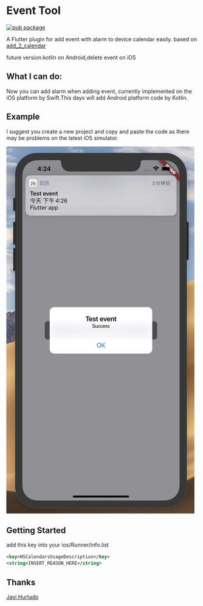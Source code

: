 # Event Tool

[![pub package](https://img.shields.io/pub/v/event_tool.svg)](https://pub.dev/packages/event_tool)

A Flutter plugin for add event with alarm to device calendar easily.
based on [add_2_calendar](https://github.com/ja2375/add_2_calendar)

future version:kotlin on Android,delete event on iOS

## What I can do:

Now you can add alarm when adding event, currently implemented on the iOS platform by Swift.This days will add Android platform code by Kotlin.

## Example

I suggest you create a new project and copy and paste the code as there may be problems on the latest iOS simulator.

![screenshot](https://github.com/AndyZhuAZ/event_tool/blob/master/screenshots/screenshot_01.png)

## Getting Started

add this key into your ios/Runner/info.list

```xml
<key>NSCalendarsUsageDescription</key>
<string>INSERT_REASON_HERE</string>
```

## Thanks
[Javi Hurtado](https://github.com/ja2375)
